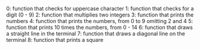 0: function that checks for uppercase character
1: function that checks for a digit (0 - 9)
2: function that multiplies two integers
3: function that prints the numbers
 4: function that prints the numbers, from 0 to 9 omitting 2 and 4
 5: function that prints 10 times the numbers, from 0 - 14
 6: function that draws a straight line in the terminal
 7: function that draws a diagonal line on the terminal
 8: function that prints a square
